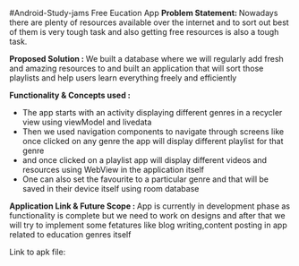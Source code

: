 #Android-Study-jams
Free Eucation App
<b> Problem Statement: </b>
Nowadays there are plenty of resources available over the internet and
to sort out best of them is very tough task
and also getting free resources is also a tough task.


<b> Proposed Solution : </b>
We built a database where we will regularly add fresh and amazing resources to and
built an application that will sort those playlists and 
help users learn everything freely and efficiently

<b> Functionality & Concepts used : </b>
- The app starts with an activity displaying different genres in a recycler view using viewModel and livedata
- Then we used navigation components to navigate through screens like once clicked on any genre the app will display different playlist for that genre
- and once clicked on a playlist app will display different videos and resources using WebView in the application itself
- One can also set the favourite to a particular genre and that will be saved in their device itself using room database


<b> Application Link & Future Scope : </b>
App is currently in development phase as functionality is complete but we need
to work on designs and after that we will try to implement some fetatures like 
blog writing,content posting in app related to education genres itself

Link to apk file: 

